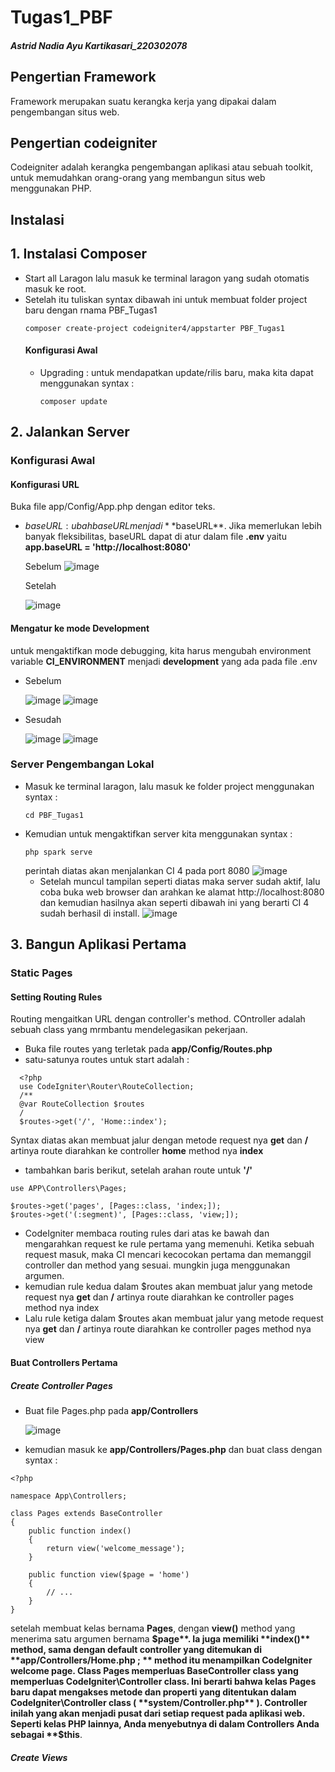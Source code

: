 # Tugas1_PBF
##### Astrid Nadia Ayu Kartikasari_220302078

## Pengertian Framework
  Framework merupakan suatu kerangka kerja yang dipakai dalam pengembangan situs web.
## Pengertian codeigniter
  Codeigniter adalah kerangka pengembangan aplikasi atau sebuah toolkit, untuk memudahkan orang-orang yang membangun situs web menggunakan PHP.
## Instalasi
## **1. Instalasi Composer**
- Start all Laragon lalu masuk ke terminal laragon yang sudah otomatis masuk ke root.
- Setelah itu tuliskan syntax dibawah ini untuk membuat folder project baru dengan rnama PBF_Tugas1
  ```shell
  composer create-project codeigniter4/appstarter PBF_Tugas1
  ```
  #### **Konfigurasi Awal**
  - Upgrading : untuk mendapatkan update/rilis baru, maka kita dapat menggunakan syntax :
    ```shell
    composer update
    ```

## **2. Jalankan Server**
### **Konfigurasi Awal**
#### **Konfigurasi URL**
Buka file app/Config/App.php dengan editor teks.
- $baseURL : ubah base URL menjadi **$baseURL**. Jika memerlukan lebih banyak fleksibilitas, baseURL dapat di atur dalam file **.env** yaitu **app.baseURL = 'http://localhost:8080'**
  
  Sebelum
  ![image](https://github.com/astridnadiaa/Tugas1_PBF/assets/134594070/710c2165-135b-4ed3-b913-58aed3bf0279)
  
  Setelah
  
  ![image](https://github.com/astridnadiaa/Tugas1_PBF/assets/134594070/5ae7ca30-c89b-4581-87ad-35ba288d1953)


#### **Mengatur ke mode Development**
untuk mengaktifkan mode debugging, kita harus mengubah environment variable **CI_ENVIRONMENT** menjadi **development** yang ada pada file .env
- Sebelum

  ![image](https://github.com/astridnadiaa/Tugas1_PBF/assets/134594070/4f29950d-030a-4a6d-98d8-6eaf6be4cdd2)
  ![image](https://github.com/astridnadiaa/Tugas1_PBF/assets/134594070/26892886-0112-46c6-950e-637328c531ff)
  
- Sesudah

  ![image](https://github.com/astridnadiaa/Tugas1_PBF/assets/134594070/9f1ae496-0a26-4bb8-85ef-caeb11e52890)
  ![image](https://github.com/astridnadiaa/Tugas1_PBF/assets/134594070/edf5de76-7f61-4c4a-a3e1-10d2e34bc666)
### **Server Pengembangan Lokal**
- Masuk ke terminal laragon, lalu masuk ke folder project menggunakan syntax :
  ```shell
  cd PBF_Tugas1
  ```
- Kemudian untuk mengaktifkan server kita menggunakan syntax :
   ```shell
  php spark serve
  ```
   perintah diatas akan menjalankan CI 4 pada port 8080
   ![image](https://github.com/astridnadiaa/Tugas1_PBF/assets/134594070/12914f96-5d99-46d1-bf5f-075402cd715d)
  - Setelah muncul tampilan seperti diatas maka server sudah aktif, lalu coba buka web browser dan arahkan ke alamat http://localhost:8080 dan kemudian hasilnya akan seperti dibawah ini yang berarti CI 4 sudah berhasil di install.
  ![image](https://github.com/astridnadiaa/Tugas1_PBF/assets/134594070/45b16db9-547f-4ba9-82d6-aed662e6d75e)

## 3. Bangun Aplikasi Pertama
### **Static Pages**
#### **Setting Routing Rules**
Routing mengaitkan URL dengan controller's method. COntroller adalah sebuah class yang mrmbantu mendelegasikan pekerjaan.
- Buka file routes yang terletak pada **app/Config/Routes.php**
- satu-satunya routes untuk start adalah :
```shell
  <?php
  use CodeIgniter\Router\RouteCollection;
  /**
  @var RouteCollection $routes
  /
  $routes->get('/', 'Home::index');
```
Syntax diatas akan membuat jalur dengan metode request nya **get** dan **/** artinya route diarahkan ke controller **home** method nya **index**
- tambahkan baris berikut, setelah arahan route untuk **'/'**
```shell
use APP\Controllers\Pages;

$routes->get('pages', [Pages::class, 'index;]);
$routes->get('(:segment)', [Pages::class, 'view;]);
```
- CodeIgniter membaca routing rules dari atas ke bawah dan mengarahkan request ke rule pertama yang memenuhi. Ketika sebuah request masuk, maka CI mencari kecocokan pertama dan memanggil controller dan method yang sesuai. mungkin juga menggunakan argumen.
- kemudian rule kedua dalam $routes akan membuat jalur yang metode request nya **get** dan **/** artinya route diarahkan ke controller pages method nya index
- Lalu rule ketiga dalam $routes akan membuat jalur yang metode request nya **get** dan **/** artinya route diarahkan ke controller pages method nya view
#### **Buat Controllers Pertama**
##### **Create Controller Pages**
- Buat file Pages.php pada **app/Controllers**

  ![image](https://github.com/astridnadiaa/Tugas1_PBF/assets/134594070/39d6daec-d886-4728-8e7d-a226f1cd7f28)
- kemudian masuk ke **app/Controllers/Pages.php** dan buat class dengan syntax :
```shell
<?php

namespace App\Controllers;

class Pages extends BaseController
{
    public function index()
    {
        return view('welcome_message');
    }

    public function view($page = 'home')
    {
        // ...
    }
}
```
setelah membuat kelas bernama **Pages**, dengan **view()** method yang menerima satu argumen bernama **$page**. Ia juga memiliki **index()** method, sama dengan default controller yang ditemukan di **app/Controllers/Home.php ; ** method itu menampilkan CodeIgniter welcome page.
Class Pages memperluas BaseController class yang memperluas CodeIgniter\Controller class. Ini berarti bahwa kelas Pages baru dapat mengakses metode dan properti yang ditentukan dalam CodeIgniter\Controller class ( **system/Controller.php** ).
Controller inilah yang akan menjadi pusat dari setiap request pada aplikasi web. Seperti kelas PHP lainnya, Anda menyebutnya di dalam Controllers Anda sebagai **$this**.
##### **Create Views**
